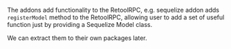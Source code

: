The addons add functionality to the RetoolRPC, e.g. sequelize addon adds `registerModel`
method to the RetoolRPC, allowing user to add a set of useful function just by providing
a Sequelize Model class.

We can extract them to their own packages later.
